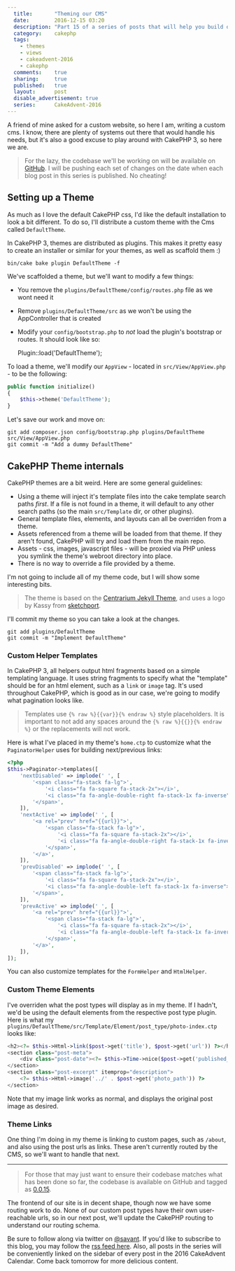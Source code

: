 ```yaml
---
  title:       "Theming our CMS"
  date:        2016-12-15 03:20
  description: "Part 15 of a series of posts that will help you build out a personal CMS"
  category:    cakephp
  tags:
    - themes
    - views
    - cakeadvent-2016
    - cakephp
  comments:    true
  sharing:     true
  published:   true
  layout:      post
  disable_advertisement: true
  series:      CakeAdvent-2016
---
```


A friend of mine asked for a custom website, so here I am, writing a custom cms. I know, there are plenty of systems out there that would handle his needs, but it's also a good excuse to play around with CakePHP 3, so here we are.

> For the lazy, the codebase we'll be working on will be available on [GitHub](https://github.com/josegonzalez/cakeadvent-2016). I will be pushing each set of changes on the date when each blog post in this series is published. No cheating!

## Setting up a Theme

As much as I love the default CakePHP css, I'd like the default installation to look a bit different. To do so, I'll distribute a custom theme with the Cms called `DefaultTheme`.

In CakePHP 3, themes are distributed as plugins. This makes it pretty easy to create an installer or similar for your themes, as well as scaffold them :)

```shell
bin/cake bake plugin DefaultTheme -f
```

We've scaffolded a theme, but we'll want to modify a few things:

- You remove the `plugins/DefaultTheme/config/routes.php` file as we wont need it
- Remove `plugins/DefaultTheme/src` as we won't be using the AppController that is created
- Modify your `config/bootstrap.php` to *not* load the plugin's bootstrap or routes. It should look like so:

    Plugin::load('DefaultTheme');

To load a theme, we'll modify our `AppView` - located in `src/View/AppView.php` - to be the following:


```php
public function initialize()
{
    $this->theme('DefaultTheme');
}
```

Let's save our work and move on:

```shell
git add composer.json config/bootstrap.php plugins/DefaultTheme src/View/AppView.php
git commit -m "Add a dummy DefaultTheme"
```

## CakePHP Theme internals

CakePHP themes are a bit weird. Here are some general guidelines:

- Using a theme will inject it's template files into the cake template search paths *first*. If a file is not found in a theme, it will default to any other search paths (so the main `src/Template` dir, or other plugins).
- General template files, elements, and layouts can all be overriden from a theme.
- Assets referenced from a theme will be loaded from that theme. If they aren't found, CakePHP will try and load them from the main repo.
- Assets - css, images, javascript files - will be proxied via PHP unless you symlink the theme's webroot directory into place.
- There is no way to override a file provided by a theme.

I'm not going to include all of my theme code, but I will show some interesting bits.

> The theme is based on the [Centrarium Jekyll Theme](https://github.com/bencentra/centrarium), and uses a logo by Kassy from [sketchport](https://www.sketchport.com/drawing/1782016/camera).

I'll commit my theme so you can take a look at the changes.

```shell
git add plugins/DefaultTheme
git commit -m "Implement DefaultTheme"
```

### Custom Helper Templates

In CakePHP 3, all helpers output html fragments based on a simple templating language. It uses string fragments to specify what the "template" should be for an html element, such as a `link` or `image` tag. It's used throughout CakePHP, which is good as in our case, we're going to modify what pagination looks like.

> Templates use `{% raw %}{{var}}{% endraw %}` style placeholders. It is important to not add any spaces around the `{% raw %}{{}}{% endraw %}` or the replacements will not work.

Here is what I've placed in my theme's `home.ctp` to customize what the `PaginatorHelper` uses for building next/previous links:

```php
<?php
$this->Paginator->templates([
    'nextDisabled' => implode(' ', [
        '<span class="fa-stack fa-lg">',
            '<i class="fa fa-square fa-stack-2x"></i>',
            '<i class="fa fa-angle-double-right fa-stack-1x fa-inverse"></i>',
        '</span>',
    ]),
    'nextActive' => implode(' ', [
        '<a rel="prev" href="{{url}}">',
            '<span class="fa-stack fa-lg">',
                '<i class="fa fa-square fa-stack-2x"></i>',
                '<i class="fa fa-angle-double-right fa-stack-1x fa-inverse"></i>',
            '</span>',
        '</a>',
    ]),
    'prevDisabled' => implode(' ', [
        '<span class="fa-stack fa-lg">',
            '<i class="fa fa-square fa-stack-2x"></i>',
            '<i class="fa fa-angle-double-left fa-stack-1x fa-inverse"></i>',
        '</span>',
    ]),
    'prevActive' => implode(' ', [
        '<a rel="prev" href="{{url}}">',
            '<span class="fa-stack fa-lg">',
                '<i class="fa fa-square fa-stack-2x"></i>',
                '<i class="fa fa-angle-double-left fa-stack-1x fa-inverse"></i>',
            '</span>',
        '</a>',
    ]),
]);
```

You can also customize templates for the `FormHelper` and `HtmlHelper`.

### Custom Theme Elements

I've overriden what the post types will display as in my theme. If I hadn't, we'd be using the default elements from the respective post type plugin. Here is what my `plugins/DefaultTheme/src/Template/Element/post_type/photo-index.ctp` looks like:

```php
<h2><?= $this->Html->link($post->get('title'), $post->get('url')) ?></h2>
<section class="post-meta">
    <div class="post-date"><?= $this->Time->nice($post->get('published_date')) ?></div>
</section>
<section class="post-excerpt" itemprop="description">
    <?= $this->Html->image('../' . $post->get('photo_path')) ?>
</section>
```

Note that my image link works as normal, and displays the original post image as desired.

### Theme Links

One thing I'm doing in my theme is linking to custom pages, such as `/about`, and also using the post urls as links. These aren't currently routed by the CMS, so we'll want to handle that next.

---

> For those that may just want to ensure their codebase matches what has been done so far, the codebase is available on GitHub and tagged as [0.0.15](https://github.com/josegonzalez/cakeadvent-2016/tree/0.0.15).

The frontend of our site is in decent shape, though now we have some routing work to do. None of our custom post types have their own user-reachable urls, so in our next post, we'll update the CakePHP routing to understand our routing schema.

Be sure to follow along via twitter on [@savant](https://twitter.com/savant). If you'd like to subscribe to this blog, you may follow the [rss feed here](/atom.xml). Also, all posts in the series will be conveniently linked on the sidebar of every post in the 2016 CakeAdvent Calendar. Come back tomorrow for more delicious content.
